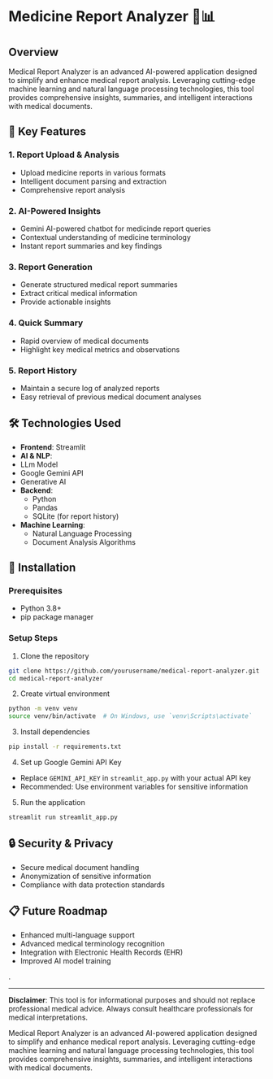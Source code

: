 # Medicine Report Analyzer 🏥📊

## Overview
Medical Report Analyzer is an advanced AI-powered application designed to simplify and enhance medical report analysis. Leveraging cutting-edge machine learning and natural language processing technologies, this tool provides comprehensive insights, summaries, and intelligent interactions with medical documents.

## 🌟 Key Features

### 1. Report Upload & Analysis
- Upload medicine reports in various formats
- Intelligent document parsing and extraction
- Comprehensive report analysis

### 2. AI-Powered Insights
- Gemini AI-powered chatbot for medicinde report queries
- Contextual understanding of medicine terminology
- Instant report summaries and key findings

### 3. Report Generation
- Generate structured medical report summaries
- Extract critical medical information
- Provide actionable insights

### 4. Quick Summary
- Rapid overview of medical documents
- Highlight key medical metrics and observations

### 5. Report History
- Maintain a secure log of analyzed reports
- Easy retrieval of previous medical document analyses

## 🛠 Technologies Used
- **Frontend**: Streamlit
- **AI & NLP**:
-   LLm Model
  - Google Gemini API
  - Generative AI
- **Backend**: 
  - Python
  - Pandas
  - SQLite (for report history)
- **Machine Learning**: 
  - Natural Language Processing
  - Document Analysis Algorithms

## 🚀 Installation

### Prerequisites
- Python 3.8+
- pip package manager

### Setup Steps
1. Clone the repository
```bash
git clone https://github.com/yourusername/medical-report-analyzer.git
cd medical-report-analyzer
```

2. Create virtual environment
```bash
python -m venv venv
source venv/bin/activate  # On Windows, use `venv\Scripts\activate`
```

3. Install dependencies
```bash
pip install -r requirements.txt
```

4. Set up Google Gemini API Key
- Replace `GEMINI_API_KEY` in `streamlit_app.py` with your actual API key
- Recommended: Use environment variables for sensitive information

5. Run the application
```bash
streamlit run streamlit_app.py
```

## 🔒 Security & Privacy
- Secure medical document handling
- Anonymization of sensitive information
- Compliance with data protection standards


## 📋 Future Roadmap
- Enhanced multi-language support
- Advanced medical terminology recognition
- Integration with Electronic Health Records (EHR)
- Improved AI model training

.

---

**Disclaimer**: This tool is for informational purposes and should not replace professional medical advice. Always consult healthcare professionals for medical interpretations.

Medical Report Analyzer is an advanced AI-powered application designed to simplify and enhance medical report analysis. Leveraging cutting-edge machine learning and natural language processing technologies, this tool provides comprehensive insights, summaries, and intelligent interactions with medical documents.